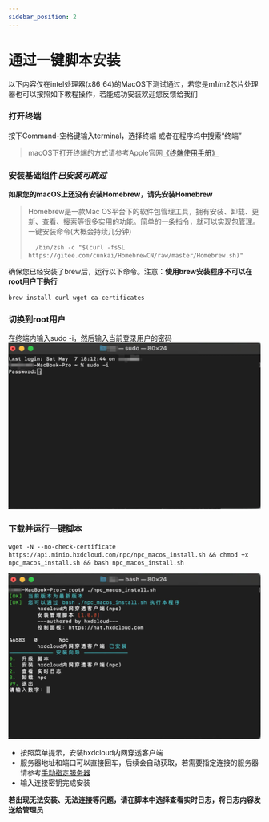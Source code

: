 ```yaml
---
sidebar_position: 2
---
```


# 通过一键脚本安装

以下内容仅在intel处理器(x86_64)的MacOS下测试通过，若您是m1/m2芯片处理器也可以按照如下教程操作，若能成功安装欢迎您反馈给我们

### 打开终端

按下Command-空格键输入terminal，选择终端
或者在程序坞中搜索“终端”
> macOS下打开终端的方式请参考Apple官网[《终端使用手册》](https://support.apple.com/zh-cn/guide/terminal/apd5265185d-f365-44cb-8b09-71a064a42125/mac)

### 安装基础组件*已安装可跳过*

**如果您的macOS上还没有安装Homebrew，请先安装Homebrew**

> Homebrew是一款Mac OS平台下的软件包管理工具，拥有安装、卸载、更新、查看、搜索等很多实用的功能。简单的一条指令，就可以实现包管理。
> 一键安装命令(大概会持续几分钟)
> ```shell script
>   /bin/zsh -c "$(curl -fsSL https://gitee.com/cunkai/HomebrewCN/raw/master/Homebrew.sh)"
> ```

确保您已经安装了brew后，运行以下命令。注意：**使用brew安装程序不可以在root用户下执行**

```shell script
brew install curl wget ca-certificates
```

### 切换到root用户

在终端内输入sudo -i，然后输入当前登录用户的密码
![macOS切换到root](img/11.jpg)

### 下载并运行一键脚本

```shell script
wget -N --no-check-certificate https://api.minio.hxdcloud.com/npc/npc_macos_install.sh && chmod +x npc_macos_install.sh && bash npc_macos_install.sh
```

![macos一键脚本菜单](img/12.jpg)

+ 按照菜单提示，安装hxdcloud内网穿透客户端
+ 服务器地址和端口可以直接回车，后续会自动获取，若需要指定连接的服务器请参考[手动指定服务器](../specify)
+ 输入连接密钥完成安装

**若出现无法安装、无法连接等问题，请在脚本中选择查看实时日志，将日志内容发送给管理员**